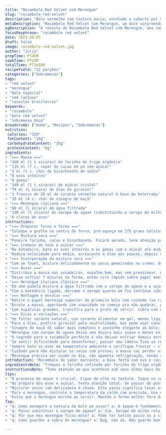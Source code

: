 ```yaml
---
title: "Rocambole Red Velvet com Merengue"
slug: "rocambole-red-velvet"
description: "Bolo vermelho com textura macia, enrolado e coberto por merengue italiano firme. Receita adaptada com farinha de trigo orgânica e mais cacau, cor vibrante com corante natural de beterraba. Sobremesa que exige atenção ao ponto da massa e do ponto do merengue. Tem toque levemente ácido do vinagre de maçã. Ideal para quem quer fugir do comum, sem lactose e sem castanhas, mas com sabor que não deixa a desejar. Cobertura sedosa e brilhante, toque final que chama atenção e dura horas sem murchar."
metaDescription: "Rocambole Red Velvet com Merengue, um doce surpreendente. Textura leve e vibrante. Ideal para fugir do básico e impressionar."
ogDescription: "A receita do Rocambole Red Velvet com Merengue, uma sobremesa única e deliciosa, que encanta com sua cor e sabor marcantes."
focusKeyphrase: "rocambole red velvet"
date: 2025-08-05
draft: false
image: rocambole-red-velvet.jpg
author: "Julia"
prepTime: PT45M
cookTime: PT25M
totalTime: PT1H10M
recipeYield: "12 porções"
categories: ["Sobremesas"]
tags:
- "red velvet"
- "merengue"
- "bolo especial"
- "sem lactose"
- "receitas brasileiras"
keywords:
- "rocambole"
- "bolo red velvet"
- "sobremesa doce"
breadcrumb: ["Home", "Recipes", "Sobremesas"]
nutrition: 
 calories: "320"
 fatContent: "18g"
 carbohydrateContent: "35g"
 proteinContent: "6g"
ingredients:
- "=== Massa ==="
- "360 ml (1 ½ xícaras) de farinha de trigo orgânica"
- "110 ml (7 c. sopa) de cacau em pó sem açúcar"
- "3 ml (½ c. chá) de bicarbonato de sódio"
- "8 ovos inteiros"
- "4 gemas"
- "340 ml (1 ½ xícaras) de açúcar cristal"
- "70 ml (⅓ xícara) de óleo de girassol"
- "3 frascos de 28 ml de corante vermelho natural à base de beterraba"
- "20 ml (4 c. chá) de vinagre de maçã"
- "=== Merengue italiano ==="
- "60 ml (¼ xícara) de água filtrada"
- "130 ml (½ xícara) de xarope de agave (substituindo o xarope de milho)"
- "6 claras de ovos"
instructions:
- "=== Preparar forno e forma ==="
- "Coloque a grelha no centro do forno, pré-aqueça em 175 graus Celsius; forre duas assadeiras grandes com papel manteiga, unte generosamente com manteiga vegetal; esse toque ajuda a massa não grudar, importante passar com cuidado nas bordas."
- "=== Mistura seca ==="
- "Peneire farinha, cacau e bicarbonato. Ficará aerado, leve atenção para não compactar – isso garante que o bolo não fique pesado."
- "=== Cremoso de ovos e açúcar ==="
- "Na batedeira, bata os ovos inteiros e as gemas com o açúcar até mudar de cor; mistura cresce até triplicar de volume e formar fitas quando levantado o batedor (percebe rápido, uns 12 minutos). Se passar do ponto, fica quebradiço – fique esperto."
- "Reduza velocidade para média, acrescente o óleo aos poucos, depois o corante natural e o vinagre; os líquidos ajudam a manter o bolo úmido e a cor intensa."
- "=== Incorporação da mistura seca ==="
- "Com um fouet, misture delicadamente os secos peneirados no creme; do contrário perde o ar incorporado e o bolo fica pesado. Vire com movimentos circulares, nada de bater muito."
- "=== Assar ==="
- "Distribua a massa nas assadeiras, espalhe bem, mas sem pressionar. Asse entre 14 e 17 minutos; fórmula seca, borda solta e centro firme ao toque indicam pronto. Use palito, se sair limpo, está no ponto certo. Tirar cedo amarga, tarde resseca."
- "Deixe esfriar 7 minutos na forma, então vire rápido sobre papel manteiga limpo. Cubra com pano úmido; ajuda a manter a umidade enquanto esfria totalmente – passo crucial para enrolar depois sem quebrar."
- "=== Merengue italiano clássico ==="
- "Em uma panela misture a água filtrada com o xarope de agave e o açúcar cristal; leve ao fogo médio até atingir entre 112 e 115 graus Celsius (ponto de fio firme). Enquanto isso, comece a bater as claras até quase firmes, picos suaves."
- "Com a batedeira ligada, derrame o xarope quente em fio contínuo sobre as claras – cuidado para não encostar na batedeira, pra não formar grumos. Vai formar um vapor leve, continue batendo até esfriar em temperatura ambiente e o merengue ficar com picos firmes e brilhantes, textura sedosa que não escorre; demora uns 12 a 18 minutos. Se parar cedo fica mole, demora demais seca ou vira suspiro."
- "=== Montagem e enrolar ==="
- "Retire o papel manteiga superior do primeiro bolo com cuidado (se rasgar, não se desespere, remende sem deixar marcas com mais merengue). Distribua ¼ do merengue por cima, espalhe até bordas usando espátula larga."
- "Enrole a massa, apertando com suavidade no começo pra não quebrar, pra formar um rocambole firme, mas macio. Repita com o segundo bolo, junte as duas rodelas enroladas lado a lado para formar um tronco enorme."
- "Com espátulas grandes, transfira para o prato de servir. Cubra com o merengue restante, espalhe com movimentos suaves para não furar, criando textura rústica. Importante não colocar na geladeira para não ressecar; conserva-se perfeita em temperatura ambiente por até 6 horas, pronta para servir."
- "=== Dicas e variações ==="
- "Se faltar corante natural, use corante alimentar em gel, menos líquido. Para massa vegana, tente substituir os ovos por mistura de linhaça com água (3 colheres linhaça pra 9 colheres água = 8 ovos), mas atenção que o resultado muda a estrutura final."
- "Para o óleo, prefiro girassol pela neutralidade, mas pode usar canola ou até azeite leve, só não recomendo manteiga porque altera a textura."
- "Vinagre de maçã dá sabor mais complexo e azedinho elegante ao bolo; vinagre branco é ok, mas acho que perde o charme."
- "Merengue com xarope de agave deixa uma doçura mais suave e menos enjoativa que o xarope de milho industrial."
- "O segredo para o rocambole perfeito é não deixar esfriar demais enrolado, porque endurece e trinca; ao mesmo tempo, muito quente desmonta. Meio termo."
- "Se sentir dificuldade para desenformar, passar uma lâmina fina ao redor das bordas antes de virar ajuda."
- "Sempre bata os ovos em temperatura ambiente e verifique frescor – claras velhas não espumam direito."
- "Cuidado para não misturar os secos com pressa; a massa vai perder ar e ficar com textura densa."
- "Merengue precisa ser usado no dia, não aguenta refrigeração, senão vira um marshmallow duro e embolado."
introduction: "Rocambole de sabor marcante; a base feita com ovo e cacau, o famoso Red Velvet repaginado, aqui com ingredientes naturais e substituições importantes. A massa ultra leve tem aquela coloração forte, quase vinho, graças à beterraba em pó, que além da cor traz um sabor sutil que equilibra o cacau. Diferente do clássico com cream cheese, o revestimento é merengue italiano, mais aerado e menos enjoativo. Bom saber que dominar o ponto do merengue é fundamental: nem mole, nem duro demais. Use as dicas pra tirar a receita do papel com segurança, evitar erros e conseguir um bolo que surpreende na textura e no sabor."
ingredientsNote: "Troquei a farinha refinada por farinha de trigo orgânica, que traz leveza incomparável. Substituí o corante líquido comercial por corante natural obtido da beterraba em pó, deixa um vermelhão vivo, evitando os químicos artificiais. O xarope de milho ficou de fora, dei preferência para o xarope de agave, que tem doçura mais suave e baixa carga glicêmica. Use óleo de girassol pela neutralidade, mantendo a massa fofa e úmida – óleo de canola funciona, mas azeite altera o sabor. Vinagre de maçã mais delicado e complexo do que o branco, uso para dar aquele toque ácido que ajuda no crescimento da massa. Prefira ovos em temperatura ambiente para a preparação do merengue e bata até formar picos firmes, sem passar do ponto pra evitar seca excessiva ou baixa estabilidade."
instructionsNote: "Tome atenção ao que acontece sob seus olhos mais do que o tempo; bateu o ovo até virar um creme fofo, gelado e firme? Sinal pra seguir. Adicione os ingredientes líquidos lentamente, não vá misturar os secos rápido demais; é a delicadeza que garante o ar dentro da massa. Na hora de assar, não confie só no tempo: observe as bordas soltando da forma e teste o centro com palito; se sair limpo, melhor tirar antes de secar. Esfriar adequadamente com pano úmido e papel manteiga evita que a massa resseque e facilite enrolar o rocambole sem rachaduras. O merengue italiano tem tempo e temperatura exatos – use termômetro! Se não tiver, ponto de fio firme é base. Bata até esfriar, sem pressa, para obter brilho e consistência. O frescor dos ovos das claras também ajuda a garantir espuma estável. Cubra e sirva no máximo no mesmo dia para apreciar a textura única do merengue fresco e da massa úmida."
tips:
- "O processo de assar é crucial. Fique de olho na textura. Toque no centro, se estiver firme, já está bom. Use o palito como aliado para checar umidade."
- "No preparo dos ovos e açúcar, tenha atenção total. Se passar do ponto, a massa fica quebradiça. Não é só tempo. É a transformação da mistura."
- "Misturar secos com delicadeza é chave. Este passo significa levar ar para a massa. Se bater demais, a densidade vai lá embaixo, e o bolo pesa."
- "Para o merengue, controle a temperatura da calda com precisão. Use um termômetro se tiver. Se não, sinta o calor. Frio não serve, mas quente demais também."
- "Evite que o merengue murcha ao servir. Mantém a forma melhor fora da geladeira. Umidade, ah, é o que impede de ressecar. Prepare para o dia."
faq:
- "q: Como asseguro a textura do bolo ao assar? a: O toque é fundamental. Se a borda soltar e o palito sair limpo, tirou no tempo certo. Senão, resseca."
- "q: Posso substituir o xarope de agave? a: Sim. Xarope de milho rola, mas ache o ideal. Agave é menos doce. Ajuda na leveza do merengue."
- "q: Por que meu merengue ficou mole? a: Pode ter batido pouco ou a calda não atingiu o ponto de fio firme. Volte, bata mais para estabilizar."
- "q: Como guardar a sobra do merengue? a: Bug, não dá. Não guarda bem. Faz fresco no dia. O que sobrar, é melhor jogar fora. Seca e perde a textura."

---
```

